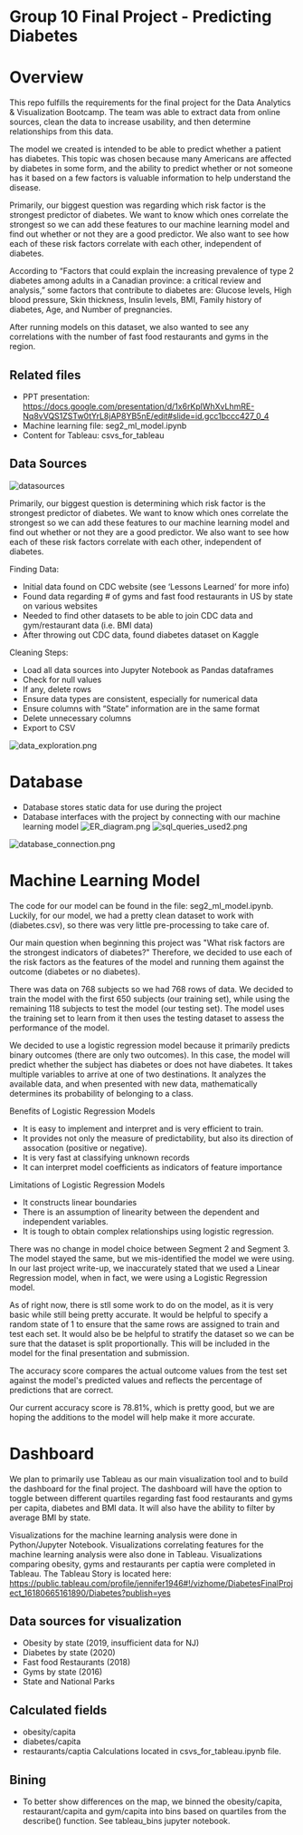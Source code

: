 # Group 10 Final Project - Predicting Diabetes

# Overview

This repo fulfills the requirements for the final project for the Data Analytics & Visualization Bootcamp. The team was able to extract data from online sources, clean the data to increase usability, and then determine relationships from this data.  

The model we created is intended to be able to predict whether a patient has diabetes. This topic was chosen because many Americans are affected by diabetes in some form, and the ability to predict whether or not someone has it based on a few factors is valuable information to help understand the disease. 

Primarily, our biggest question was regarding which risk factor is the strongest predictor of diabetes. We want to know which ones correlate the strongest so we can add these features to our machine learning model and find out whether or not they are a good predictor. We also want to see how each of these risk factors correlate with each other, independent of diabetes.

According to “Factors that could explain the increasing prevalence of type 2 diabetes among adults in a Canadian province: a critical review and analysis,” some factors that contribute to diabetes are: Glucose levels, High blood pressure, Skin thickness, Insulin levels, BMI, Family history of diabetes, Age, and Number of pregnancies. 

After running models on this dataset, we also wanted to see any correlations with the number of fast food restaurants and gyms in the region.
## Related files
- PPT presentation: https://docs.google.com/presentation/d/1x6rKplWhXvLhmRE-Nq8vVQS1ZSTw0tYrL8jAP8YB5nE/edit#slide=id.gcc1bccc427_0_4
- Machine learning file: seg2_ml_model.ipynb
- Content for Tableau: csvs_for_tableau


## Data Sources 
![datasources](https://user-images.githubusercontent.com/71397190/114327899-93fbf380-9b00-11eb-95ef-b4b3390c96b2.PNG)

Primarily, our biggest question is determining which risk factor is the strongest predictor of diabetes. We want to know which ones correlate the strongest so we can add these features to our machine learning model and find out whether or not they are a good predictor. We also want to see how each of these risk factors correlate with each other, independent of diabetes.

Finding Data:

* Initial data found on CDC website (see ‘Lessons Learned’ for more info)
* Found data regarding # of gyms and fast food restaurants in US by state on various websites
* Needed to find other datasets to be able to join CDC data and gym/restaurant data (i.e. BMI data)
* After throwing out CDC data, found diabetes dataset on Kaggle

Cleaning Steps:

* Load all data sources into Jupyter Notebook as Pandas dataframes
* Check for null values 
* If any, delete rows
* Ensure data types are consistent, especially for numerical data
* Ensure columns with “State” information are in the same format
* Delete unnecessary columns
* Export to CSV 

![data_exploration.png](Resources/Images/data_exploration.png)


# Database
* Database stores static data for use during the project
* Database interfaces with the project by connecting with our machine learning model
![ER_diagram.png](Resources/Images/ER_diagram.png)
![sql_queries_used2.png](Resources/Images/sql_queries_used2.png)

![database_connection.png](Resources/Images/database_connection.png)

# Machine Learning Model

The code for our model can be found in the file: seg2_ml_model.ipynb. Luckily, for our model, we had a pretty clean dataset to work with (diabetes.csv), 
so there was very little pre-processing to take care of. 

Our main question when beginning this project was "What risk factors are the strongest indicators of diabetes?" Therefore, we decided to use each of the risk factors as the features of the model and running them against the outcome (diabetes or no diabetes).

There was data on 768 subjects so we had 768 rows of data. We decided to train the model with the first 650 subjects (our training set), while using the remaining 118 subjects to test the model (our testing set). The model uses the training set to learn from it then uses the testing dataset to assess the performance of the model.

We decided to use a logistic regression model because it primarily predicts binary outcomes (there are only two outcomes). In this case, the model will predict whether the subject has diabetes or does not have diabetes. It takes multiple variables to arrive at one of two destinations. It analyzes the available data, and when presented with new data, mathematically determines its probability of belonging to a class.

Benefits of Logistic Regression Models 
* It is easy to implement and interpret and is very efficient to train.
* It provides not only the measure of predictability, but also its direction of assocation (positive or negative).
* It is very fast at classifying unknown records
* It can interpret model coefficients as indicators of feature importance

Limitations of Logistic Regression Models
* It constructs linear boundaries
* There is an assumption of linearity between the dependent and independent variables.
* It is tough to obtain complex relationships using logistic regression. 

There was no change in model choice between Segment 2 and Segment 3. The model stayed the same, but we mis-identified the model we were using. In our last project write-up, we inaccurately stated that we used a Linear Regression model, when in fact, we were using a Logistic Regression model. 

As of right now, there is stll some work to do on the model, as it is very basic while still being pretty accurate. It would be helpful to specify a random state of 1 to ensure that the same rows are assigned to train and test each set. It would also be be helpful to stratify the dataset so we can be sure that the dataset is split proportionally. This will be included in the model for the final presentation and submission.

The accuracy score compares the actual outcome values from the test set against the model's predicted values and reflects the percentage of predictions that are correct.

Our current accuracy score is 78.81%, which is pretty good, but we are hoping the additions to the model will help make it more accurate.


# Dashboard
We plan to primarily use Tableau as our main visualization tool and to build the dashboard for the final project. The dashboard will have the option to toggle between different quartiles regarding fast food restaurants and gyms per capita, diabetes and BMI data. It will also have the ability to filter by average BMI by state.

Visualizations for the machine learning analysis were done in Python/Jupyter Notebook. Visualizations correlating features for the machine learning analysis were also done in Tableau. Visualizations comparing obesity, gyms and restaurants per captia were completed in Tableau. The Tableau Story is located here: https://public.tableau.com/profile/jennifer1946#!/vizhome/DiabetesFinalProject_16180665161890/Diabetes?publish=yes

## Data sources for visualization
- Obesity by state (2019, insufficient data for NJ)
- Diabetes by state (2020)
- Fast food Restaurants (2018)
- Gyms by state (2016)
- State and National Parks
## Calculated fields
- obesity/capita
- diabetes/capita
- restaurants/captia Calculations located in csvs_for_tableau.ipynb file.
## Bining
- To better show differences on the map, we binned the obesity/capita, restaurant/capita and gym/capita into bins based on quartiles from the describe() function. See tableau_bins jupyter notebook.

